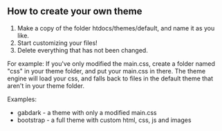How to create your own theme
----------------------------

1. Make a copy of the folder htdocs/themes/default, and name it as you like.
2. Start customizing your files!
3. Delete everything that has not been changed.

For example: If you've only modified the main.css, create a folder named "css" in your theme folder, and put your main.css in there.
The theme engine will load your css, and falls back to files in the default theme that aren't in your theme folder.

Examples:

* gabdark - a theme with only a modified main.css
* bootstrap - a full theme with custom html, css, js and images
